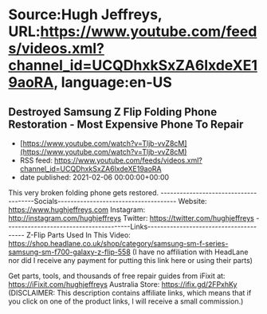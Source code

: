 # Source:Hugh Jeffreys, URL:https://www.youtube.com/feeds/videos.xml?channel_id=UCQDhxkSxZA6lxdeXE19aoRA, language:en-US

## Destroyed Samsung Z Flip Folding Phone Restoration - Most Expensive Phone To Repair
 - [https://www.youtube.com/watch?v=Tljb-vvZ8cM](https://www.youtube.com/watch?v=Tljb-vvZ8cM)
 - RSS feed: https://www.youtube.com/feeds/videos.xml?channel_id=UCQDhxkSxZA6lxdeXE19aoRA
 - date published: 2021-02-06 00:00:00+00:00

This very broken folding phone gets restored.
--------------------------------------Socials-------------------------------------
Website: https://www.hughjeffreys.com 
Instagram: http://instagram.com/hughjeffreys
Twitter: https://twitter.com/hughjeffreys
---------------------------------------Links---------------------------------------
Z-Flip Parts Used In This Video: https://shop.headlane.co.uk/shop/category/samsung-sm-f-series-samsung-sm-f700-galaxy-z-flip-558
(I have no affiliation with HeadLane nor did I receive any payment for putting this link here or using their parts)


Get parts, tools, and thousands of free repair guides from iFixit at: 
    https://iFixit.com/hughjeffreys
Australia Store: https://ifix.gd/2FPxhKy
(DISCLAIMER: This description contains affiliate links, which means that if you click on one of the product links, l will receive a small commission.)

